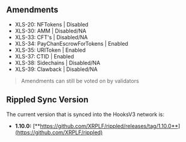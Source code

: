 ## Amendments

- XLS-20: NFTokens | Disabled
- XLS-30: AMM | Disabled/NA
- XLS-33: CFT's | Disabled/NA
- XLS-34: PayChanEscrowForTokens | Enabled
- XLS-35: URIToken | Enabled
- XLS-37: CTID | Enabled
- XLS-38: Sidechains | Disabled/NA
- XLS-39: Clawback | Disabled/NA

> Amendments can still be voted on by validators

## Rippled Sync Version

The current version that is synced into the HooksV3 network is:

* **1.10.0:** [**https://github.com/XRPLF/rippled/releases/tag/1.10.0**](https://github.com/XRPLF/rippled)